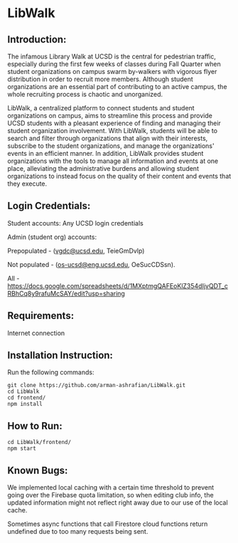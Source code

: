 # LibWalk

## Introduction:
The infamous Library Walk at UCSD is the central for pedestrian traffic, especially during the first few weeks of classes during Fall Quarter when student organizations on campus swarm by-walkers with vigorous flyer distribution in order to recruit more members. Although student organizations are an essential part of contributing to an active campus, the whole recruiting process is chaotic and unorganized.

LibWalk, a centralized platform to connect students and student organizations on campus, aims to streamline this process and provide UCSD students with a pleasant experience of finding and managing their student organization involvement. With LibWalk, students will be able to search and filter through organizations that align with their interests, subscribe to the student organizations, and manage the organizations' events in an efficient manner. In addition, LibWalk provides student organizations with the tools to manage all information and events at one place, alleviating the administrative burdens and allowing student organizations to instead focus on the quality of their content and events that they execute.

## Login Credentials:
Student accounts: Any UCSD login credentials

Admin (student org) accounts:

Prepopulated - (vgdc@ucsd.edu, TeieGmDvlp)

Not populated - (os-ucsd@eng.ucsd.edu, OeSucCDSsn).

All - https://docs.google.com/spreadsheets/d/1MXptmgQAFEoKlZ354dIjvQDT_cRBhCq8y9rafuMcSAY/edit?usp=sharing

## Requirements:
Internet connection

## Installation Instruction:
Run the following commands:
```
git clone https://github.com/arman-ashrafian/LibWalk.git
cd LibWalk
cd frontend/
npm install
```

## How to Run:
```
cd LibWalk/frontend/
npm start
```

## Known Bugs:
We implemented local caching with a certain time threshold to prevent going over the Firebase quota limitation, so when editing club info, the updated information might not reflect right away due to our use of the local cache.

Sometimes async functions that call Firestore cloud functions return undefined due to too many requests being sent.

